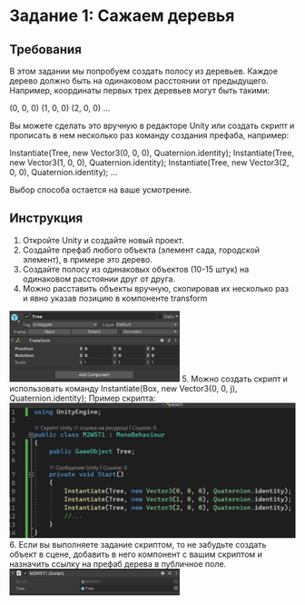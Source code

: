 # Задание 1: Сажаем деревья

## Требования

В этом задании мы попробуем создать полосу из деревьев. Каждое дерево должно быть на одинаковом расстоянии от предыдущего. Например, координаты первых трех деревьев могут быть такими:

(0, 0, 0)
(1, 0, 0)
(2, 0, 0)
...

Вы можете сделать это вручную в редакторе Unity или создать скрипт и прописать в нем несколько раз команду создания префаба, например:

Instantiate(Tree, new Vector3(0, 0, 0), Quaternion.identity);
Instantiate(Tree, new Vector3(1, 0, 0), Quaternion.identity);
Instantiate(Tree, new Vector3(2, 0, 0), Quaternion.identity);
...

Выбор способа остается на ваше усмотрение.

## Инструкция

1. Откройте Unity и создайте новый проект.
2. Создайте префаб любого объекта (элемент сада, городской элемент), в примере это дерево.
3. Создайте полосу из одинаковых объектов (10-15 штук) на одинаковом расстоянии друг от друга.
4. Можно расставить объекты вручную, скопировав их несколько раз и явно указав позицию в компоненте transform
<img src="https://github.com/copetonrob/YP_Unity_M2_W5/blob/main/img/T1_image2.png" width="300"/>
5. Можно создать скрипт и использовать команду Instantiate(Box, new Vector3(0, 0, j), Quaternion.identity);
Пример скрипта:
<img src="https://github.com/copetonrob/YP_Unity_M2_W5/blob/main/img/T1_image1.png" width="600"/>
6. Если вы выполняете задание скриптом, то не забудьте создать объект в сцене, добавить в него компонент с вашим скриптом и назначить ссылку на префаб дерева в публичное поле.
<img src="https://github.com/copetonrob/YP_Unity_M2_W5/blob/main/img/T1_image3.png" width="300"/>

